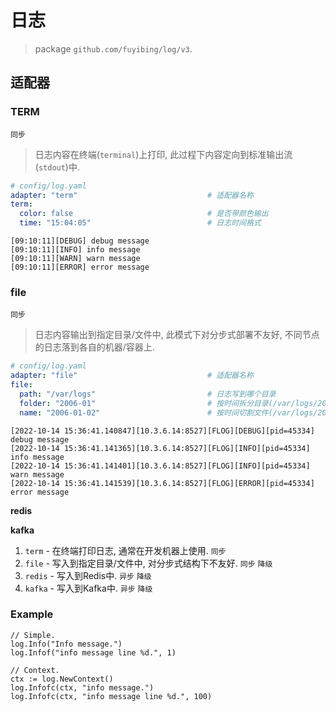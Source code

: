 # 日志

> package `github.com/fuyibing/log/v3`.

## 适配器

### TERM

`同步`

> 日志内容在终端(`terminal`)上打印, 此过程下内容定向到标准输出流(`stdout`)中.

```yaml
# config/log.yaml
adapter: "term"                             # 适配器名称
term:
  color: false                              # 是否带颜色输出
  time: "15:04:05"                          # 日志时间格式
```

```log
[09:10:11][DEBUG] debug message
[09:10:11][INFO] info message
[09:10:11][WARN] warn message
[09:10:11][ERROR] error message
```

### file

`同步`

> 日志内容输出到指定目录/文件中, 此模式下对分步式部署不友好, 不同节点的日志落到各自的机器/容器上.

```yaml
# config/log.yaml
adapter: "file"                             # 适配器名称
file:
  path: "/var/logs"                         # 日志写到哪个目录
  folder: "2006-01"                         # 按时间拆分目录(/var/logs/2022-10)
  name: "2006-01-02"                        # 按时间切割文件(/var/logs/2022-10/2022-10-01.log)
```

```log
[2022-10-14 15:36:41.140847][10.3.6.14:8527][FLOG][DEBUG][pid=45334] debug message
[2022-10-14 15:36:41.141365][10.3.6.14:8527][FLOG][INFO][pid=45334] info message
[2022-10-14 15:36:41.141401][10.3.6.14:8527][FLOG][INFO][pid=45334] warn message
[2022-10-14 15:36:41.141539][10.3.6.14:8527][FLOG][ERROR][pid=45334] error message
```

**redis**

**kafka**

1. `term` - 在终端打印日志, 通常在开发机器上使用. `同步`
2. `file` - 写入到指定目录/文件中, 对分步式结构下不友好. `同步` `降级`
3. `redis` - 写入到Redis中. `异步` `降级`
4. `kafka` - 写入到Kafka中. `异步` `降级`

### Example

```text
// Simple.
log.Info("Info message.")
log.Infof("info message line %d.", 1)

// Context.
ctx := log.NewContext()
log.Infofc(ctx, "info message.")
log.Infofc(ctx, "info message line %d.", 100)
```
